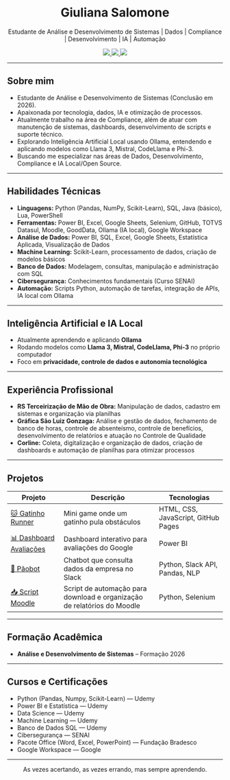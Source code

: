 <h1 align="center">Giuliana Salomone</h1>
<p align="center">
Estudante de Análise e Desenvolvimento de Sistemas | Dados | Compliance | Desenvolvimento | IA | Automação
</p>
<p align="center">
  <a href="https://github.com/sintaxes-who">
    <img src="https://img.shields.io/badge/-GitHub-181717?style=for-the-badge&logo=github&logoColor=white"/>
  </a>
  
  <a href="https://www.linkedin.com/in/giuliana-salomone-10544a366">
    <img src="https://img.shields.io/badge/-LinkedIn-blue?style=for-the-badge&logo=linkedin&logoColor=white"/>
  </a>
  
  <a href="mailto:gns.salomone@gmail.com">
    <img src="https://img.shields.io/badge/-Email-red?style=for-the-badge&logo=gmail&logoColor=white"/>
  </a>
</p>

---

## Sobre mim
-  Estudante de Análise e Desenvolvimento de Sistemas (Conclusão em 2026).
-  Apaixonada por tecnologia, dados, IA e otimização de processos.
-  Atualmente trabalho na área de Compliance, além de atuar com manutenção de sistemas, dashboards, desenvolvimento de scripts e suporte técnico.
-  Explorando Inteligência Artificial Local usando Ollama, entendendo e aplicando modelos como Llama 3, Mistral, CodeLlama e Phi-3.
-  Buscando me especializar nas áreas de Dados, Desenvolvimento, Compliance e IA Local/Open Source.

---

## Habilidades Técnicas

- **Linguagens:** Python (Pandas, NumPy, Scikit-Learn), SQL, Java (básico), Lua, PowerShell
- **Ferramentas:** Power BI, Excel, Google Sheets, Selenium, GitHub, TOTVS Datasul, Moodle, GoodData, Ollama (IA local), Google Workspace
- **Análise de Dados:** Power BI, SQL, Excel, Google Sheets, Estatística Aplicada, Visualização de Dados
- **Machine Learning:** Scikit-Learn, processamento de dados, criação de modelos básicos
- **Banco de Dados:** Modelagem, consultas, manipulação e administração com SQL
- **Cibersegurança:** Conhecimentos fundamentais (Curso SENAI)
- **Automação:** Scripts Python, automação de tarefas, integração de APIs, IA local com Ollama

---

## Inteligência Artificial e IA Local
- Atualmente aprendendo e aplicando **Ollama**
-  Rodando modelos como **Llama 3, Mistral, CodeLlama, Phi-3** no próprio computador
-  Foco em **privacidade, controle de dados e autonomia tecnológica**

---

## Experiência Profissional
- **RS Terceirização de Mão de Obra:** Manipulação de dados, cadastro em sistemas e organização via planilhas
- **Gráfica São Luiz Gonzaga:** Análise e gestão de dados, fechamento de banco de horas, controle de absenteísmo, controle de benefícios, desenvolvimento de relatórios e atuação no Controle de Qualidade
- **Corline:** Coleta, digitalização e organização de dados, criação de dashboards e automação de planilhas para otimizar processos

---

## Projetos

| Projeto | Descrição | Tecnologias |
|---------|-----------|--------------|
| [🐱 Gatinho Runner](https://giulianabyte.github.io/gatinho-runner/) | Mini game onde um gatinho pula obstáculos | HTML, CSS, JavaScript, GitHub Pages |
| [📊 Dashboard Avaliações](https://giulianabyte.github.io/nome-do-projeto/) | Dashboard interativo para avaliações do Google | Power BI |
| [🤖 Pãobot](https://giulianabyte.github.io/nome-do-projeto/) | Chatbot que consulta dados da empresa no Slack | Python, Slack API, Pandas, NLP |
| [📥 Script Moodle](https://giulianabyte.github.io/nome-do-projeto/) | Script de automação para download e organização de relatórios do Moodle | Python, Selenium |

---

## Formação Acadêmica
-  **Análise e Desenvolvimento de Sistemas** – Formação 2026

---

## Cursos e Certificações
- Python (Pandas, Numpy, Scikit-Learn) — Udemy
- Power BI e Estatística — Udemy
- Data Science — Udemy
- Machine Learning — Udemy
- Banco de Dados SQL — Udemy
- Cibersegurança — SENAI
- Pacote Office (Word, Excel, PowerPoint) — Fundação Bradesco
- Google Workspace — Google

---

<p align="center">
   As vezes acertando, as vezes errando, mas sempre aprendendo.
</p>
